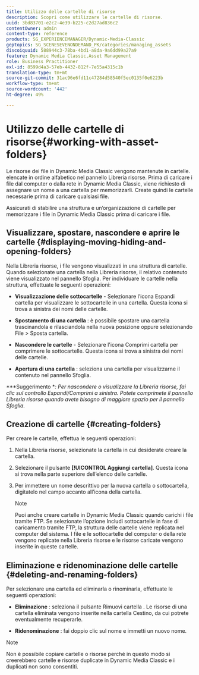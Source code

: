 ```yaml
---
title: Utilizzo delle cartelle di risorse
description: Scopri come utilizzare le cartelle di risorse.
uuid: 3bd83701-e2c2-4e39-b225-c2d27ad836c2
contentOwner: admin
content-type: reference
products: SG_EXPERIENCEMANAGER/Dynamic-Media-Classic
geptopics: SG_SCENESEVENONDEMAND_PK/categories/managing_assets
discoiquuid: 588944c3-78ba-4bd1-a8da-9a6dd99a27a9
feature: Dynamic Media Classic,Asset Management
role: Business Practitioner
exl-id: 8599d4a3-57eb-4432-812f-7e55a4315c1b
translation-type: tm+mt
source-git-commit: 31ac96e6fd11c47284d58540f5ec0135f0e6223b
workflow-type: tm+mt
source-wordcount: '442'
ht-degree: 49%

---
```


# Utilizzo delle cartelle di risorse{#working-with-asset-folders}

Le risorse dei file in Dynamic Media Classic vengono mantenute in cartelle. elencate in ordine alfabetico nel pannello Libreria risorse. Prima di caricare i file dal computer o dalla rete in Dynamic Media Classic, viene richiesto di assegnare un nome a una cartella per memorizzarli. Create quindi le cartelle necessarie prima di caricare qualsiasi file. 

Assicurati di stabilire una struttura e un’organizzazione di cartelle per memorizzare i file in Dynamic Media Classic prima di caricare i file.

## Visualizzare, spostare, nascondere e aprire le cartelle {#displaying-moving-hiding-and-opening-folders}

Nella Libreria risorse, i file vengono visualizzati in una struttura di cartelle. Quando selezionate una cartella nella Libreria risorse, il relativo contenuto viene visualizzato nel pannello Sfoglia. Per individuare le cartelle nella struttura, effettuate le seguenti operazioni:

* **Visualizzazione delle sottocartelle**  - Selezionare l’icona Espandi cartella per visualizzare le sottocartelle in una cartella. Questa icona si trova a sinistra dei nomi delle cartelle.

* **Spostamento di una cartella** : è possibile spostare una cartella trascinandola e rilasciandola nella nuova posizione oppure selezionando File > Sposta cartella.

* **Nascondere le cartelle**  - Selezionare l&#39;icona Comprimi cartella per comprimere le sottocartelle. Questa icona si trova a sinistra dei nomi delle cartelle.

* **Apertura di una cartella** : seleziona una cartella per visualizzarne il contenuto nel pannello Sfoglia.

***Suggerimento **: Per nascondere o visualizzare la Libreria risorse, fai clic sul controllo Espandi/Comprimi a sinistra. Potete comprimete il pannello Libreria risorse quando avete bisogno di maggiore spazio per il pannello Sfoglia.*

## Creazione di cartelle {#creating-folders}

Per creare le cartelle, effettua le seguenti operazioni:

1. Nella Libreria risorse, selezionate la cartella in cui desiderate creare la cartella.
1. Selezionare il pulsante **[!UICONTROL Aggiungi cartella]**. Questa icona si trova nella parte superiore dell’elenco delle cartelle.
1. Per immettere un nome descrittivo per la nuova cartella o sottocartella, digitatelo nel campo accanto all’icona della cartella.

   >[!NOTE]
   >
   >Puoi anche creare cartelle in Dynamic Media Classic quando carichi i file tramite FTP. Se selezionate l’opzione Includi sottocartelle in fase di caricamento tramite FTP, la struttura delle cartelle viene replicata nel computer del sistema. I file e le sottocartelle del computer o della rete vengono replicate nella Libreria risorse e le risorse caricate vengono inserite in queste cartelle.

## Eliminazione e ridenominazione delle cartelle  {#deleting-and-renaming-folders}

Per selezionare una cartella ed eliminarla o rinominarla, effettuate le seguenti operazioni:

* **Eliminazione** : seleziona il pulsante Rimuovi cartella . Le risorse di una cartella eliminata vengono inserite nella cartella Cestino, da cui potrete eventualmente recuperarle.

* **Ridenominazione** : fai doppio clic sul nome e immetti un nuovo nome.

>[!NOTE]
>
>Non è possibile copiare cartelle o risorse perché in questo modo si creerebbero cartelle e risorse duplicate in Dynamic Media Classic e i duplicati non sono consentiti.
